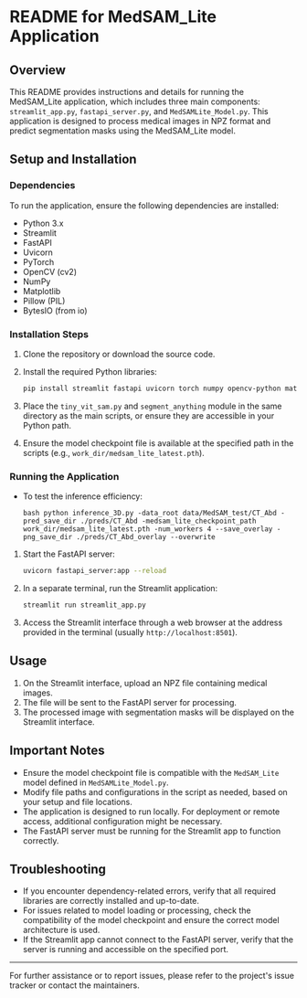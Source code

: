 # README for MedSAM_Lite Application

## Overview

This README provides instructions and details for running the MedSAM_Lite application, which includes three main components: `streamlit_app.py`, `fastapi_server.py`, and `MedSAMLite_Model.py`. This application is designed to process medical images in NPZ format and predict segmentation masks using the MedSAM_Lite model.

## Setup and Installation

### Dependencies

To run the application, ensure the following dependencies are installed:

- Python 3.x
- Streamlit
- FastAPI
- Uvicorn
- PyTorch
- OpenCV (cv2)
- NumPy
- Matplotlib
- Pillow (PIL)
- BytesIO (from io)

### Installation Steps

1. Clone the repository or download the source code.
2. Install the required Python libraries:

   ```bash
   pip install streamlit fastapi uvicorn torch numpy opencv-python matplotlib pillow
   ```

3. Place the `tiny_vit_sam.py` and `segment_anything` module in the same directory as the main scripts, or ensure they are accessible in your Python path.

4. Ensure the model checkpoint file is available at the specified path in the scripts (e.g., `work_dir/medsam_lite_latest.pth`).

### Running the Application

- To test the inference efficiency:
   ```
  bash python inference_3D.py -data_root data/MedSAM_test/CT_Abd -pred_save_dir ./preds/CT_Abd -medsam_lite_checkpoint_path work_dir/medsam_lite_latest.pth -num_workers 4 --save_overlay -png_save_dir ./preds/CT_Abd_overlay --overwrite 
   ```

1. Start the FastAPI server:

   ```bash
   uvicorn fastapi_server:app --reload
   ```

2. In a separate terminal, run the Streamlit application:

   ```bash
   streamlit run streamlit_app.py
   ```

3. Access the Streamlit interface through a web browser at the address provided in the terminal (usually `http://localhost:8501`).

## Usage

1. On the Streamlit interface, upload an NPZ file containing medical images.
2. The file will be sent to the FastAPI server for processing.
3. The processed image with segmentation masks will be displayed on the Streamlit interface.

## Important Notes

- Ensure the model checkpoint file is compatible with the `MedSAM_Lite` model defined in `MedSAMLite_Model.py`.
- Modify file paths and configurations in the script as needed, based on your setup and file locations.
- The application is designed to run locally. For deployment or remote access, additional configuration might be necessary.
- The FastAPI server must be running for the Streamlit app to function correctly.

## Troubleshooting

- If you encounter dependency-related errors, verify that all required libraries are correctly installed and up-to-date.
- For issues related to model loading or processing, check the compatibility of the model checkpoint and ensure the correct model architecture is used.
- If the Streamlit app cannot connect to the FastAPI server, verify that the server is running and accessible on the specified port.

---

For further assistance or to report issues, please refer to the project's issue tracker or contact the maintainers.